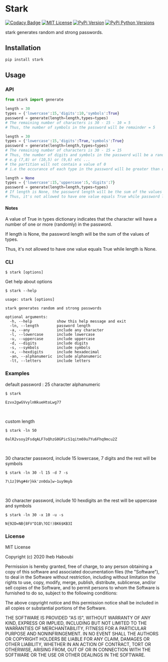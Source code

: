 # Stark

[![Codacy Badge](https://api.codacy.com/project/badge/Grade/07c251e92b634c2895ea9dc2ad77001d)](https://app.codacy.com/manual/Iheb-Haboubi/stark?utm_source=github.com&utm_medium=referral&utm_content=Iheb-Haboubi/stark&utm_campaign=Badge_Grade_Dashboard)
[![MIT License](https://img.shields.io/apm/l/atomic-design-ui?color=blue)](https://github.com/tterb/atomic-design-ui/blob/master/LICENSEs)
[![PyPi Version](https://img.shields.io/pypi/v/stark.svg)](https://pypi.org/project/stark/)
[![PyPi Python Versions](https://img.shields.io/badge/python-3.6%7C%203.7%20%7C%203.8-blue)](https://pypi.org/project/stark)

stark generates random and strong passwords.

## Installation

```bash
pip install stark
```

## Usage

### API

```python
from stark import generate

length = 30
types = {'lowercase':15,'digits':10,'symbols':True}
password = generate(length=length,types=types)
# The remaining number of characters is 30 - 15 - 10 = 5
# Thus, the number of symbols in the password will be remainder = 5

length = 30
types = {'lowercase':15,'digits':True,'symbols':True}
password = generate(length=length,types=types)
# The remaining number of characters is 30 - 15 = 15
# Thus, the number of digits and symbols in the password will be a random partition of remainder = 15
# e.g (7,8) or (10,5) or (9,6) etc ...
# the partition will not contain a value of 0
# i.e the occurance of each type in the password will be greater than or equal 1

length = None
types = {'lowercase':15,'uppercase':5,'digits':7}
password = generate(length=length,types=types)
# If length is None, the password length will be the sum of the values of types.
# Thus, it's not allowed to have one value equals True while password length is None.
```

#### Notes

A value of True in types dictionary indicates that the character
will have a number of one or more (randomly) in the password.

If length is None, the password length
will be the sum of the values of types.

Thus, it's not allowed to have one value equals True
while length is None.

### CLI

```
$ stark [options]
```

Get help about options

```
$ stark --help

usage: stark [options]

stark generates random and strong passwords

optional arguments:
  -h, --help           show this help message and exit
  -ln, --length        password length
  -a, --any            include any character
  -l, --lowercase      include lowercase
  -u, --uppercase      include uppercase
  -d, --digits         include digits
  -s, --symbols        include symbols
  -x, --hexdigits      include hexadecimal
  -an, --alphanumeric  include alphanumeric
  -lt, --letters       include letters

```

### Examples

default password : 25 character alphanumeric

```
$ stark

Ezvx2gwGVvylnNkueHtoLwg77
```

<br>

custom length

```
$ stark -ln 50

0alR2vsoy2FsdqALF7oQhzG0GPicS1qitm69u7Yu6Fhq9mcu2Z
```

<br>

30 character password, include 15 lowercase, 7 digits and the rest will be symbols

```
$ stark -ln 30 -l 15 -d 7 -s

7\1z]9%g#4r}kk'zn0da]w~1uy9myb
```

<br>

30 character password, include 10 hexdigits an the rest will be uppercase and symbols

```
$ stark -ln 30 -x 10 -u -s

N{92D=NB{8FV"D1B\?OI!)BK6$KB3I
```

### License

MIT License

Copyright (c) 2020 Iheb Haboubi

Permission is hereby granted, free of charge, to any person obtaining a copy
of this software and associated documentation files (the "Software"), to deal
in the Software without restriction, including without limitation the rights
to use, copy, modify, merge, publish, distribute, sublicense, and/or sell
copies of the Software, and to permit persons to whom the Software is
furnished to do so, subject to the following conditions:

The above copyright notice and this permission notice shall be included in all
copies or substantial portions of the Software.

THE SOFTWARE IS PROVIDED "AS IS", WITHOUT WARRANTY OF ANY KIND, EXPRESS OR
IMPLIED, INCLUDING BUT NOT LIMITED TO THE WARRANTIES OF MERCHANTABILITY,
FITNESS FOR A PARTICULAR PURPOSE AND NONINFRINGEMENT. IN NO EVENT SHALL THE
AUTHORS OR COPYRIGHT HOLDERS BE LIABLE FOR ANY CLAIM, DAMAGES OR OTHER
LIABILITY, WHETHER IN AN ACTION OF CONTRACT, TORT OR OTHERWISE, ARISING FROM,
OUT OF OR IN CONNECTION WITH THE SOFTWARE OR THE USE OR OTHER DEALINGS IN THE
SOFTWARE.
